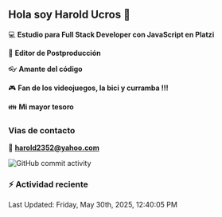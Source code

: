 ## Hola soy Harold Ucros 👋

:computer: **Estudio para Full Stack Developer con JavaScript en Platzi**

:pencil: **Editor de Postproducción**

:eyeglasses: **Amante del código**

:video_game: **Fan de los videojuegos, la bici y curramba !!!**

:family: **Mi mayor tesoro**

### Vias de contacto

:email: **harold2352@yahoo.com**

![GitHub commit activity](https://img.shields.io/github/commit-activity/m/hucrosj/hucrosj)

### :zap: Actividad reciente
<!--RECENT_ACTIVITY:start-->
<!--RECENT_ACTIVITY:end-->
<!--RECENT_ACTIVITY:last_update-->
Last Updated: Friday, May 30th, 2025, 12:40:05 PM
<!--RECENT_ACTIVITY:last_update_end-->
